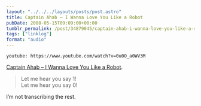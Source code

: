 ```yaml
---
layout: "../../../layouts/posts/post.astro"
title: Captain Ahab – I Wanna Love You Like a Robot
pubDate: 2008-05-15T09:09:00+00:00
tumblr_permalink: /post/34879045/captain-ahab-i-wanna-love-you-like-a-robot-let
tags: ["linklog"]
format: "audio"
---
```


`youtube: https://www.youtube.com/watch?v=0u0O_a0WV3M`

[Captain Ahab &#8211; I Wanna Love You Like a Robot][1].

> Let me hear you say 1!<br>
> Let me hear you say 0!

I&rsquo;m not transcribing the rest.

[1]: https://www.youtube.com/watch?v=0u0O_a0WV3M

